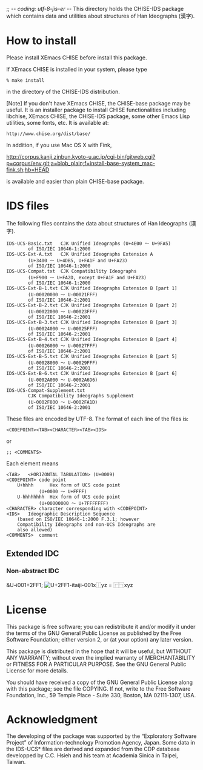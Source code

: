 ;; -*- coding: utf-8-jis-er -*-
This directory holds the CHISE-IDS package which contains data and
utilities about structures of Han Ideographs (漢字).


# How to install

Please install XEmacs CHISE before install this package.

If XEmacs CHISE is installed in your system, please type

    % make install

in the directory of the CHISE-IDS distribution.


[Note] If you don't have XEmacs CHISE, the CHISE-base package may be
useful.  It is an installer package to install CHISE functionalities
including libchise, XEmacs CHISE, the CHISE-IDS package, some other
Emacs Lisp utilities, some fonts, etc.  It is available at:

	http://www.chise.org/dist/base/

In addition, if you use Mac OS X with Fink,

http://corpus.kanji.zinbun.kyoto-u.ac.jp/cgi-bin/gitweb.cgi?p=corpus/env.git;a=blob_plain;f=install-base-system_mac-fink.sh;hb=HEAD

is available and easier than plain CHISE-base package.


# IDS files

The following files contains the data about structures of Han
Ideographs (漢字).
    
    IDS-UCS-Basic.txt	CJK Unified Ideographs (U+4E00 〜 U+9FA5)
			of ISO/IEC 10646-1:2000
    IDS-UCS-Ext-A.txt	CJK Unified Ideographs Extension A
			(U+3400 〜 U+4DB5, U+FA1F and U+FA23)
			of ISO/IEC 10646-1:2000
    IDS-UCS-Compat.txt	CJK Compatibility Ideographs
			(U+F900 〜 U+FA2D, except U+FA1F and U+FA23)
			of ISO/IEC 10646-1:2000
    IDS-UCS-Ext-B-1.txt	CJK Unified Ideographs Extension B [part 1]
			(U-00020000 〜 U-00021FFF)
			of ISO/IEC 10646-2:2001
    IDS-UCS-Ext-B-2.txt	CJK Unified Ideographs Extension B [part 2]
			(U-00022000 〜 U-00023FFF)
			of ISO/IEC 10646-2:2001
    IDS-UCS-Ext-B-3.txt	CJK Unified Ideographs Extension B [part 3]
			(U-00024000 〜 U-00025FFF)
			of ISO/IEC 10646-2:2001
    IDS-UCS-Ext-B-4.txt	CJK Unified Ideographs Extension B [part 4]
			(U-00026000 〜 U-00027FFF)
			of ISO/IEC 10646-2:2001
    IDS-UCS-Ext-B-5.txt	CJK Unified Ideographs Extension B [part 5]
			(U-00028000 〜 U-00029FFF)
			of ISO/IEC 10646-2:2001
    IDS-UCS-Ext-B-6.txt	CJK Unified Ideographs Extension B [part 6]
			(U-0002A000 〜 U-0002A6D6)
			of ISO/IEC 10646-2:2001
    IDS-UCS-Compat-Supplement.txt
			CJK Compatibility Ideographs Supplement
			(U-0002F800 〜 U-0002FA1D)
			of ISO/IEC 10646-2:2001

These files are encoded by UTF-8.  The format of each line of the
files is:

    <CODEPOINT><TAB><CHARACTER><TAB><IDS>

or

    ;; <COMMENTS>

Each element means

    <TAB>	<HORIZONTAL TABULATION> (U+0009)
    <CODEPOINT>	code point
		U+hhhh		Hex form of UCS code point
				(U+0000 〜 U+FFFF)
		U-hhhhhhhh	Hex form of UCS code point
				(U+00000000 〜 U+7FFFFFFF)
    <CHARACTER>	character corresponding with <CODEPOINT>
    <IDS>	Ideographic Description Sequence
		(based on ISO/IEC 10646-1:2000 F.3.1; however
		Compatibility Ideographs and non-UCS Ideographs are
		also allowed)
    <COMMENTS>	comment


## Extended IDC

### Non-abstract IDC

&U-i001+2FF1; <img src="https://glyphwiki.org/glyph/u2ff1-itaiji-001.50px.png" alt="U+2FF1-itaiji-001" title="U+2FF1-itaiji-001">x⿰yz = ⿸⿹xyz


# License

This package is free software; you can redistribute it and/or modify
it under the terms of the GNU General Public License as published by
the Free Software Foundation; either version 2, or (at your option)
any later version.

This package is distributed in the hope that it will be useful, but
WITHOUT ANY WARRANTY; without even the implied warranty of
MERCHANTABILITY or FITNESS FOR A PARTICULAR PURPOSE.  See the GNU
General Public License for more details.

You should have received a copy of the GNU General Public License
along with this package; see the file COPYING.  If not, write to
the Free Software Foundation, Inc., 59 Temple Place - Suite 330,
Boston, MA 02111-1307, USA.


# Acknowledgment

The developing of the package was supported by the “Exploratory
Software Project” of Information-technology Promotion Agency, Japan.
Some data in the IDS-UCS* files are derived and expanded from the CDP
database developped by C.C. Hsieh and his team at Academia Sinica in
Taipei, Taiwan.
